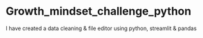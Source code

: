 # Growth_mindset_challenge_python
I have created a data cleaning &amp; file editor using python, streamlit &amp; pandas
